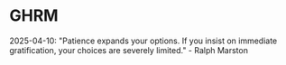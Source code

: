 # GHRM

2025-04-10: "Patience expands your options. If you insist on immediate gratification, your choices are severely limited." - Ralph Marston